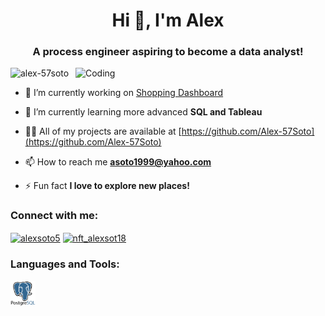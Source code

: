 <h1 align="center">Hi 👋, I'm Alex</h1>
<h3 align="center">A process engineer aspiring to become a data analyst!</h3> 
<img align="right" alt="Coding" width="400" src="https://images.squarespace-cdn.com/content/v1/55ed989ee4b0c7f115ddc924/1541600620919-VEI2IOYGNT2WJXA2W4A0/analytics.gif">

<p align="left"> <img src="https://komarev.com/ghpvc/?username=alex-57soto&label=Profile%20views&color=0e75b6&style=flat" alt="alex-57soto" /> </p>

- 🔭 I’m currently working on [Shopping Dashboard](https://github.com/Alex-57Soto/Excel-Shopping-Dashboard)

- 🌱 I’m currently learning more advanced **SQL and Tableau**

- 👨‍💻 All of my projects are available at [https://github.com/Alex-57Soto](https://github.com/Alex-57Soto)

- 📫 How to reach me **asoto1999@yahoo.com**

- ⚡ Fun fact **I love to explore new places!**

<h3 align="left">Connect with me:</h3>
<p align="left">
<a href="https://kaggle.com/alexsoto5" target="blank"><img align="center" src="https://raw.githubusercontent.com/rahuldkjain/github-profile-readme-generator/master/src/images/icons/Social/kaggle.svg" alt="alexsoto5" height="30" width="40" /></a>
<a href="https://instagram.com/nft_alexsot18" target="blank"><img align="center" src="https://raw.githubusercontent.com/rahuldkjain/github-profile-readme-generator/master/src/images/icons/Social/instagram.svg" alt="nft_alexsot18" height="30" width="40" /></a>
</p>

<h3 align="left">Languages and Tools:</h3>
<p align="left"> <a href="https://www.postgresql.org" target="_blank" rel="noreferrer"> <img src="https://raw.githubusercontent.com/devicons/devicon/master/icons/postgresql/postgresql-original-wordmark.svg" alt="postgresql" width="40" height="40"/> </a> </p>
